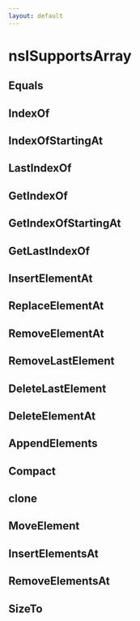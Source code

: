 ```yaml
---
layout: default
---
```


# nsISupportsArray #

## Equals ##

## IndexOf ##

## IndexOfStartingAt ##

## LastIndexOf ##

## GetIndexOf ##

## GetIndexOfStartingAt ##

## GetLastIndexOf ##

## InsertElementAt ##

## ReplaceElementAt ##

## RemoveElementAt ##

## RemoveLastElement ##

## DeleteLastElement ##

## DeleteElementAt ##

## AppendElements ##

## Compact ##

## clone ##

## MoveElement ##

## InsertElementsAt ##

## RemoveElementsAt ##

## SizeTo ##
